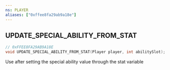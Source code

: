 ```yaml
---
ns: PLAYER
aliases: ["0xffee8fa29ab9a18e"]
---
```

## UPDATE_SPECIAL_ABILITY_FROM_STAT

```c
// 0xFFEE8FA29AB9A18E
void UPDATE_SPECIAL_ABILITY_FROM_STAT(Player player, int abilitySlot);
```

Use after setting the special ability value through the stat variable

